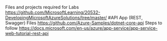 Files and projects required for Labs https://github.com/MicrosoftLearning/20532-DevelopingMicrosoftAzureSolutions/tree/master/
#API App (REST, Swagger)
Files https://github.com/Azure-Samples/dotnet-core-api
Steps to follow https://docs.microsoft.com/en-us/azure/app-service/app-service-web-tutorial-rest-api

